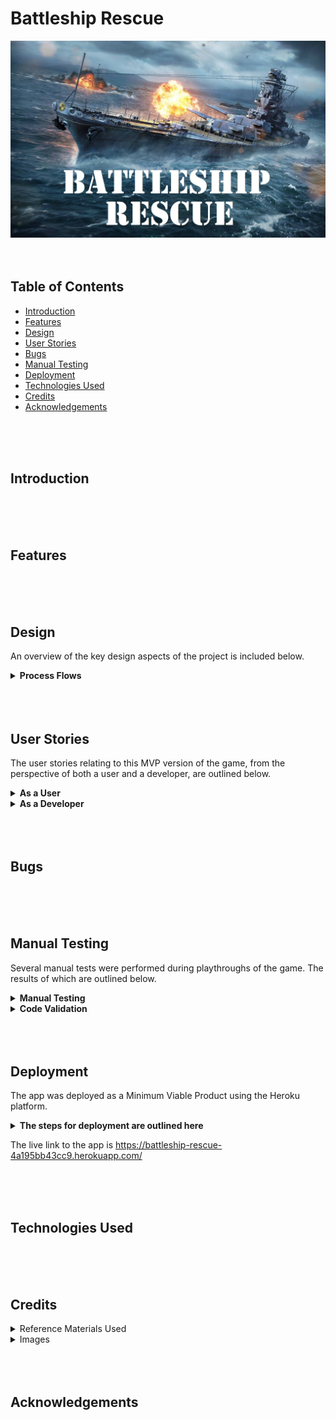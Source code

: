 # Battleship Rescue

![Hero Image](assets/documentation/battleship_rescue_hero_image.webp)
<br>
<br>
<br>

## Table of Contents

* [Introduction](#introduction)
* [Features](#features)
* [Design](#design)
* [User Stories](#user-stories)
* [Bugs](#bugs)
* [Manual Testing](#manual-testing)
* [Deployment](#deployment)
* [Technologies Used](#technologies-used)
* [Credits](#credits)
* [Acknowledgements](#acknowledgements)
<br>
<br>
<br>


## Introduction
<br>
<br>
<br>

## Features
<br>
<br>
<br>

## Design

An overview of the key design aspects of the project is included below.

<details> <!-- Container for process flows starts here -->
  <summary><b>Process Flows</b></summary>
<br>
The diagrams below represent the process flows throughout the main phases of the game. These are subject to change during the development phase of the game (best viewed in raw format).
<br>
<br>
<details>
  <summary><i> Phase 1: Initialise Game</i></summary>
<br>

![Phase 1](assets/documentation/01_initialise_game.webp)
</details>

<details>
  <summary><i> Phase 2: User Shot</i></summary>
<br>

![Phase 2](assets/documentation/02_user_shot.webp)
</details>

<details>
  <summary><i> Phase 3: Enemy Shot</i></summary>
<br>

![Phase 3](assets/documentation/03_enemy_shot.webp)
</details>

<details>
  <summary><i> Phase 4: End Game</i></summary>
<br>

![Phase 3](assets/documentation/04_end_game_conditions.webp)
</details>

</details> <!-- Container for process flows ends here -->
<br>
<br>
<br>

<!------------------------------------------------------------------------------------------------------------------------------------------------------------------------------------------------------------------------------ USER STORIES SECTION -->
## User Stories 

The user stories relating to this MVP version of the game, from the perspective of both a user and a developer, are outlined below.
<br>
<!-- 'As a user' User Stories are shown below -->
<details>
  <summary><b>As a User</b></summary>
<br>
<table>
<tr>
<th>User Story</th><th>Result</th>
</tr>
<!-- User Story 1 begins -->
<tr>
<td>I am presented with a clear, organised start screen with game logo</td><td>:heavy_check_mark:</td>
</tr>
<!-- User Story 1 ends -->
<tr>
<td>I can enter a username<td>:heavy_check_mark:</td>
</tr>
<!-- spacer -->
<tr>
<td>If the username I submit is invalid, I am alerted to this and the requirements are emphasised to me</td><td>:heavy_check_mark:</td>
</tr>
<!-- spacer -->
<tr>
<td>I am presented with difficulty levels to choose from</td><td>:heavy_check_mark:</td>
</tr>
<!-- spacer -->
<tr>
<td>If I enter an incorrect difficulty level, I am alerted to this and the requirements are emphasised to me</td><td>:heavy_check_mark:</td>
</tr>
<!-- spacer -->
<tr>
<td>I am presented with a narrative providing a back story to the game and mission details</td><td>:heavy_check_mark:</td>
</tr>
<!-- spacer -->
<tr>
<td>I can choose to accept or reject the mission</td><td>:heavy_check_mark:</td>
</tr>
<!-- spacer -->
<tr>
<td>If I enter the wrong input at the mission accept screen, I am alerted to this and the requirements are emphasised to me</td><td>:heavy_check_mark:</td>
</tr>
<!-- spacer -->
<tr>
<td>If I choose to reject the mission, I am provided with a confirmation message</td><td>:heavy_check_mark:</td>
</tr>
<!-- spacer -->
<tr>
<td>When I choose to accept the mission, I am presented with a sitrep display providing details of the battleship</td><td>:heavy_check_mark:</td>
</tr>
<!-- spacer -->
<tr>
<td>I am presented with a clear, organised game screen giving an overview of the information related to the battle</td><td>:heavy_check_mark:</td>
</tr>
<!-- spacer -->
<tr>
<td>I can clearly see how many torpedos are remaining</td><td>:heavy_check_mark:</td>
</tr>
<!-- spacer -->
<tr>
<td>I can clearly see how many hull plates are remaining</td><td>:heavy_check_mark:</td>
</tr>
<!-- spacer -->
<tr>
<td>I can clearly see how many enemy ships are remaining</td><td>:heavy_check_mark:</td>
</tr>
<!-- spacer -->
<tr>
<td>I can clearly see how many merchant ships are remaining</td><td>:heavy_check_mark:</td>
</tr>
<!-- spacer -->
<tr>
<td>I can clearly see how many shot I've missed</td><td>:heavy_check_mark:</td>
</tr>
<!-- spacer -->
<tr>
<td>I can clearly see my shot accuracy</td><td>:heavy_check_mark:</td>
</tr>
<!-- spacer -->
<tr>
<td>I can clearly see how many enemy ships have been destroyed</td><td>:heavy_check_mark:</td>
</tr>
<!-- spacer -->
<tr>
<td>I can clearly see how many merchant ships have been destroyed</td><td>:heavy_check_mark:</td>
</tr>
<!-- spacer -->
<tr>
<td>I am presented with a clear, organised 'battle grid' with rows and columns clearly identified</td><td>:heavy_check_mark:</td>
</tr>
<!-- spacer -->
<tr>
<td>I can clearly see the 'weapons ready' message</td><td>:heavy_check_mark:</td>
</tr>
<!-- spacer -->
<tr>
<td>I can clearly see where to enter the input for the row to fire upon</td><td>:heavy_check_mark:</td>
</tr>
<!-- spacer -->
<tr>
<td>If I enter an incorrect row input, I am alerted to this and the requirements are emphasised to me</td><td>:heavy_check_mark:</td>
</tr>
<!-- spacer -->
<tr>
<td>I can clearly see where to enter the input for the column to fire upon</td><td>:heavy_check_mark:</td>
</tr>
<!-- spacer -->
<tr>
<td>If I enter an incorrect column input, I am alerted to this and the requirements are emphasised to me</td><td>:heavy_check_mark:</td>
</tr>
<!-- spacer -->
<tr>
<td>I am provided with immediate feedback if my shot was a miss</td><td>:heavy_check_mark:</td>
</tr>
<!-- spacer -->
<tr>
<td>I am provided with immediate feedback if my shot destroyed an enemy ship</td><td>:heavy_check_mark:</td>
</tr>
<!-- spacer -->
<tr>
<td>I am provided with immediate feedback if my shot destroyed a merchant ship</td><td>:heavy_check_mark:</td>
</tr>
<!-- spacer -->
<tr>
<td>I am alerted when the enemy is firing upon my battleship</td><td>:heavy_check_mark:</td>
</tr>
<!-- spacer -->
<tr>
<td>I am provided with immediate feedback if the enemy shot hit my battleship</td><td>:heavy_check_mark:</td>
</tr>
<!-- spacer -->
<tr>
<td>I am provided with immediate feedback if the enemy shot missed</td><td>:heavy_check_mark:</td>
</tr>
<!-- spacer -->
<tr>
<td>I am provided with a battle update and mission status overview upon failing the mission</td><td>:heavy_check_mark:</td>
</tr>
<!-- spacer -->
<tr>
<td>I am provided with a narrative when the mission fails</td><td>:heavy_check_mark:</td>
</tr>
<!-- spacer -->
<tr>
<td>I am provided with a battle update and mission status overview upon accomplishing the mission</td><td>:heavy_check_mark:</td>
</tr>
<!-- spacer -->
<tr>
<td>I am provided with a narrative when the mission succeeds</td><td>:heavy_check_mark:</td>
</tr>
<!-- spacer -->
<tr>
<td>I can choose to restart the game from the end game screen</td><td>:heavy_check_mark:</td>
</tr>
<!-- spacer -->
<tr>
<td>I can choose to exit the game from the end game screen</td><td>:heavy_check_mark:</td>
</tr>
<!-- spacer -->

</table>

[Back to User Stories](#user-stories)
<br>
<br>
<br>

</details>
<!-- 'As a User' User Stories end here -->
<!-- 'As a Developer' User Stories are shown below -->
<details>
  <summary><b>As a Developer</b></summary>
<br>
<table>
<tr>
<th>User Story</th><th>Result</th>
</tr>
<!-- spacer -->
<tr>
<td>I am presented with a clean, organised repository to work with</td><td>:heavy_check_mark:</td>
</tr>
<!-- spacer -->
<tr>
<td>I am provided with docstrings and relevant comments in the run.py file</td><td>:heavy_check_mark:</td>
</tr>
<!-- spacer -->
<tr>
<td>I am provided with a validated PEP8 compliant code base in the run.py file</td><td>:heavy_check_mark:</td>
</tr>
<!-- spacer -->
<tr>
<td>I am provided with a clear, organised README.md file</td><td>:heavy_check_mark:</td>
</tr>
<!-- spacer -->
<tr>
<td>I am provided with detailed instructions on the deployment steps</td><td>:heavy_check_mark:</td>
</tr>
<!-- spacer -->
</table>

[Back to User Stories](#user-stories)
<br>
<br>
<br>

</details>
<!-- User Stories section ends here -->
<br>
<br>
<br>



## Bugs
<br>
<br>
<br>

## Manual Testing

Several manual tests were performed during playthroughs of the game. The results of which are outlined below.

<!-- Manual tests are shown below -->
<details>
  <summary><b>Manual Testing</b></summary>
<br>
<table>
<tr>
<th>Manual Test Scenario</th><th>Result</th>
</tr>
<!-- User Story 1 begins -->
<tr>
<td>Banner art displays correctly on start screen</td><td>:heavy_check_mark:</td>
</tr>
<!-- User Story 1 ends -->
<tr>
<td>Tag lines display correctly on start screen<td>:heavy_check_mark:</td>
</tr>
<!-- spacer -->
<tr>
<td>Enter call sign prompt, with requirements highlighted, displays correctly</td><td>:heavy_check_mark:</td>
</tr>
<!-- spacer -->
<tr>
<td>When call sign does not meet requirements, alert is displayed correctly</td><td>:heavy_check_mark:</td>
</tr>
<!-- spacer -->
<tr>
<td>Mission difficulty screen displays correctly, with options clearly visible</td><td>:heavy_check_mark:</td>
</tr>
<!-- spacer -->
<tr>
<td>When incorrect mission difficulty option is entered, alert is displayed correctly</td><td>:heavy_check_mark:</td>
</tr>
<!-- spacer -->
<tr>
<td>Cadet, Captain and Admiral difficulty options are recognised and accepted as valid inputs</td><td>:heavy_check_mark:</td>
</tr>
<!-- spacer -->
<tr>
<td>Connection to 'Central Command' animation displays correctly</td><td>:heavy_check_mark:</td>
</tr>
<!-- spacer -->
<tr>
<td>Back story and mission details screen is displayed correctly</td><td>:heavy_check_mark:</td>
</tr>
<!-- spacer -->
<tr>
<td>Prompt to accept mission, with input requirements clearly visible, is displayed correctly</td><td>:heavy_check_mark:</td>
</tr>
<!-- spacer -->
<tr>
<td>If invalid input is entered for the accept mission prompt, alert is displayed correctly</td><td>:heavy_check_mark:</td>
</tr>
<!-- spacer -->
<tr>
<td>If mission is rejected, message and confirmation is displayed correctly</td><td>:heavy_check_mark:</td>
</tr>
<!-- spacer -->
<tr>
<td>When mission is accepted, the sitrep module loading screen is displayed correctly </td><td>:heavy_check_mark:</td>
</tr>
<!-- spacer -->
<tr>
<td>The sitrep display screen is then displayed correctly</td><td>:heavy_check_mark:</td>
</tr>
<!-- spacer -->
<tr>
<td>All initial game values in the sitrep display are presented correctly</td><td>:heavy_check_mark:</td>
</tr>
<!-- spacer -->
<tr>
<td>The battle grid is displayed correctly with default symbols and row and columns clearly identified</td><td>:heavy_check_mark:</td>
</tr>
<!-- spacer -->
<tr>
<td>The weapons ready message is displayed correctly</td><td>:heavy_check_mark:</td>
</tr>
<!-- spacer -->
<tr>
<td>The input to accept row to fire upon is displayed correctly<td>:heavy_check_mark:</td>
</tr>
<!-- spacer -->
<tr>
<td>If an invalid row input is entered, the alert is displayed correctly</td><td>:heavy_check_mark:</td>
</tr>
<!-- spacer -->
<tr>
<td>The input to accept column to fire upon is displayed correctly</td><td>:heavy_check_mark:</td>
</tr>
<!-- spacer -->
<tr>
<td>If an invalid column input is entered, the alert is displayed correctly</td><td>:heavy_check_mark:</td>
</tr>
<!-- spacer -->
<tr>
<td>The shot feedback animation displays correctly</td><td>:heavy_check_mark:</td>
</tr>
<!-- spacer -->
<tr>
<td>The sitrep panel data updates correctly if the shot is a miss</td><td>:heavy_check_mark:</td>
</tr>
<!-- spacer -->
<tr>
<td>The sitrep panel data updates correctly if the shot is an enemy hit</td><td>:heavy_check_mark:</td>
</tr>
<!-- spacer -->
<tr>
<td>The sitrep panel data updates correctly if the shot is a merchant ship hit</td><td>:heavy_check_mark:</td>
</tr>
<!-- spacer -->
<tr>
<td>The sitep panel updates the shot accuracy percentage correctly after each user shot</td><td>:heavy_check_mark:</td>
</tr>
<!-- spacer -->
<tr>
<td>The enemy torpedo in the water alert displays correctly</td><td>:heavy_check_mark:</td>
</tr>
<!-- spacer -->
<tr>
<td>The enemy shot feedback animation displays correctly</td><td>:heavy_check_mark:</td>
</tr>
<!-- spacer -->
<tr>
<td>The sitrep panel updates correctly if the enemy shot hits the user's battleship</td><td>:heavy_check_mark:</td>
</tr>
<!-- spacer -->
<tr>
<td>The loop behaves as expected and requests another user shot after enemy shot is processed</td><td>:heavy_check_mark:</td>
</tr>
<!-- spacer -->
<tr>
<td>The battle grid is updated correctly with an 'X' symbol if the user shot misses</td><td>:heavy_check_mark:</td>
</tr>
<!-- spacer -->
<tr>
<td>The battle grid is updated correctly with an 'E' symbol if the user shot destroys an enemy ship</td><td>:heavy_check_mark:</td>
</tr>
<!-- spacer -->
<tr>
<td>The battle grid is updated correctly with an 'M' symbol if the user shot destroys an enemy ship</td><td>:heavy_check_mark:</td>
</tr>
<!-- spacer -->
<tr>
<td>The battle grid does not overwrite an 'E' or 'M' symbol with 'X' if user fires on same coordinates</td><td>:heavy_check_mark:</td>
</tr>
<!-- spacer -->
<tr>
<td>All variations of shot inputs from row 0 column 0 to row 6 column 6 are accepted</td><td>:heavy_check_mark:</td>
</tr>
<!-- spacer -->
<tr>
<td>The game ends as expected when the user's torpedo count is less then the enemy ships remaining, resulting in mission failure</td><td>:heavy_check_mark:</td>
</tr>
<!-- spacer -->
<tr>
<td>The game ends as expected when the user's hull plates remaining reaches 0, resulting in mission failure</td><td>:heavy_check_mark:</td>
</tr>
<!-- spacer -->
<tr>
<td>The game ends as expected when the merchant ships remaining reaches 0, resulting in mission failure</td><td>:heavy_check_mark:</td>
</tr>
<!-- spacer -->
<tr>
<td>The game ends as expected when the enemy ships reaches 0, resulting in mission success</td><td>:heavy_check_mark:</td>
</tr>
<!-- spacer -->
<tr>
<td>The mission failure narrative displays correctly</td><td>:heavy_check_mark:</td>
</tr>
<!-- spacer -->
<tr>
<td>User can restart game successfully from mission failure narrative screen</td><td>:heavy_check_mark:</td>
</tr>
<!-- spacer -->
<tr>
<td>User can exit program successfully from mission failure narrative screen</td><td>:heavy_check_mark:</td>
</tr>
<!-- spacer -->
<tr>
<td>User can restart game successfully from mission success narrative screen</td><td>:heavy_check_mark:</td>
</tr>
<!-- spacer -->
<tr>
<td>User can exit program successfully from mission success narrative screen</td><td>:heavy_check_mark:</td>
</tr>
<!-- spacer -->


</table>

[Back to Manual Testing](#manual-testing)

<br>
<br>
<br>

</details>

<details>
  <summary><b>Code Validation</b></summary>
<br>

The python code passed through the [Code Institute Python PEP8 Linter](https://pep8ci.herokuapp.com/#) without returning any warnings or errors.

<br>
<table>
<tr><td><b>Code Institute Linter</b></td><td><b>Status</b></td></tr>

</tr>
<td>

![Python Validation](assets/documentation/code_validation.webp)

</td>
<td>
:heavy_check_mark:
</td>
</tr>
</table>
</details>



<br>
<br>
<br>

## Deployment

The app was deployed as a Minimum Viable Product using the Heroku platform.

<details>
  <summary><b>The steps for deployment are outlined here</b></summary>
<br>

<!-- spacer -->
<details>
  <summary><i> Step 1: Create app</i></summary>
<br>
In the Heroku dashboard, populate the 'App name' field and choose a region. Then click on 'Create app'.
<br>
<br>
<table>
<tr>
<td>

![Create App](assets/documentation/deployment_1_create_app.webp)

</td>
</table>

</details>
<!-- spacer -->
<details>
  <summary><i> Step 2: App setup page</i></summary>
<br>
Once the app is created, the setup page will be displayed. This page contains an overview of the data related to the app. From here, navigate to the 'Settings' tab.
<br>
<br>
<table>
<tr>
<td>

![Create App](assets/documentation/deployment_2_app_setup_page.webp)

</td>
</table>



</details>
<!-- spacer -->
<details>
  <summary><i> Step 3: Settings</i></summary>
<br>
On the Settings page, click on the 'Reveal Config Vars' button.
<br>
<br>
<table>
<tr>
<td>

![Create App](assets/documentation/deployment_3_settings.webp)

</td>
</table>




</details>
<!-- spacer -->
<details>
  <summary><i> Step 4: Config vars</i></summary>
<br>
In the Config Vars, add 'PORT' and '8000' in the fields as shown below. Then click 'Add'.
<br>
<br>
<table>
<tr>
<td>

![Create App](assets/documentation/deployment_4_config_vars.webp)

</td>
</table>

</details>
<!-- spacer -->
<details>
  <summary><i> Step 5: Add buildpacks</i></summary>
<br>
Once the Config Vars are added, the next step is to add two buildpacks to the app. Scroll down to the Buildpacks section and click on the 'Add buildpack' button.
<br>
<br>
<table>
<tr>
<td>

![Create App](assets/documentation/deployment_5_add_buildpacks.webp)

</td>
</table>


</details>
<!-- spacer -->
<details>
  <summary><i> Step 6: Add python buildpack</i></summary>
<br>
Select the python option from the menu, then click 'Add buildpack'. To note, it is important that the python buildpack is added first <b>before</b> any other buildpack!
<br>
<br>
<table>
<tr>
<td>

![Create App](assets/documentation/deployment_6_add_python_buildpack.webp)

</td>
</table>

</details>
<!-- spacer -->
<details>
  <summary><i> Step 7: Add node.js buildpack</i></summary>
<br>
Once the python buildpack is added, select the node.js buildpack from the menu and click on the 'Add buildpack' button. To note, it is important that the node.js buildpack is added <b>after</b> the python buildpack!
<br>
<br>
<table>
<tr>
<td>

![Create App](assets/documentation/deployment_7_add_nodejs_buildpack.webp)

</td>
</table>

</details>
<!-- spacer -->
<details>
  <summary><i> Step 8: Deploy screen</i></summary>
<br>
Once the buildpacks have been added (python, followed by node.js), navigate to the 'Deploy' tab.
<br>
<br>
<table>
<tr>
<td>

![Create App](assets/documentation/deployment_8_deploy_screen.webp)

</td>
</table>

</details>
<!-- spacer -->
<details>
  <summary><i> Step 9: Select Github</i></summary>
<br>
Select Github from the 'Deployment method' options.
<br>
<br>
<table>
<tr>
<td>

![Create App](assets/documentation/deployment_9_select_github.webp)

</td>
</table>


</details>
<!-- spacer -->
<details>
  <summary><i> Step 10: Enter repository name</i></summary>
<br>
Enter the repository name in the 'Connect to Github' field as shown below, then click on the 'Seach' button.
<br>
<br>
<table>
<tr>
<td>

![Create App](assets/documentation/deployment_10_enter_repository.webp)

</td>
</table>

</details>
<!-- spacer -->
<details>
  <summary><i> Step 11: Connect</i></summary>
<br>
Once the repository has been located, click on the 'Connect' button.
<br>
<br>
<table>
<tr>
<td>

![Create App](assets/documentation/deployment_11_click_connect.webp)

</td>
</table>

</details>
<!-- spacer -->
<details>
  <summary><i> Step 12: Connection confirmation</i></summary>
<br>
A confirmation will be displayed on the Github once the repository is connected to the Heroku app as shown below.
<br>
<br>
<table>
<tr>
<td>

![Create App](assets/documentation/deployment_12_connected_confirmation.webp)

</td>
</table>

</details>
<!-- spacer -->
<details>
  <summary><i> Step 13: Enable automatic deploys (optional)</i></summary>
<br>
Automatic deploys can be enabled if so desired by clicking on the 'Enable Automatic Deploys' button, this will result in the app being refreshed with updated code every time changes are pushed to Github. 
<br>
<br>
<table>
<tr>
<td>

![Create App](assets/documentation/deployment_13_enable_auto_deploys.webp)

</td>
</table>

</details>
<!-- spacer -->
<details>
  <summary><i> Step 14: Manual deployment</i></summary>
<br>
The initial deployment of the app can be triggered by selecting 'main' from the 'Choose a branch to deploy' menu, then clicking on the 'Deploy Branch' button.
<br>
<br>
<table>
<tr>
<td>

![Create App](assets/documentation/deployment_14_manual_deploy.webp)

</td>
</table>

</details>
<!-- spacer -->
<details>
  <summary><i> Step 15: Deployment confirmation</i></summary>
<br>
Once the app build and deployment has been completed in Heroku, a confirmation will be displayed as shown below. The app can now be viewed by clicking on the 'View' button.
<br>
<br>
The deployment process is now complete.
<br>
<br>
The live link to the app is https://battleship-rescue-4a195bb43cc9.herokuapp.com/
<br>
<br>
<table>
<tr>
<td>

![Create App](assets/documentation/deployment_15_deployment_confirmation.webp)

</td>
</table>

</details>
<!-- spacer -->
</details>

The live link to the app is https://battleship-rescue-4a195bb43cc9.herokuapp.com/

<br>
<br>
<br>

## Technologies Used
<br>
<br>
<br>

## Credits

<details>
  <summary>Reference Materials Used</summary>
<br>

<table>
<tr><th><b> Description </b></th><th><b> Link </b></th></tr>
<!-- Reference Material 1 begins -->
<tr><td> Code Institute README.md Tutorial by Kasia Bogucka </td>
<td> 

[here](https://www.youtube.com/watch?v=l1DE7L-4eKQ)  

</td></tr>
<!-- Reference Material 1 ends -->
<tr><td> Guide to Milestone 3 MVP by Kasia Bogucka </td>
<td> 

[here](https://www.youtube.com/watch?v=nNXmC6Tq0qw)  

</td></tr>
<!-- Spacer -->
<tr><td> Guide on code validation by Lane-Sawyer Thompson & Matt Rudge </td>
<td> 

[here](https://www.youtube.com/watch?v=wiqAvRCheKo)  

</td></tr>
<!-- Spacer -->
<tr><td> Milestone 3 Project FAQs by Lane-Sawyer Thompson & Lucy Rush </td>
<td> 

[here](https://www.youtube.com/watch?v=BDKvisxzEbk)  

</td></tr>
<!-- Spacer -->


</table>
<br>
<br>
<br>
</details>

<details>
  <summary>Images</summary>
<br>

<table>
<tr><th><b> Thumbnail </b></th><th><b> Production File Name </b></th><th><b> Description </b></th><th><b> Source </b></th></tr>
<!-- image 1 begins -->
<tr><td>

![Hero Image](assets/documentation/hero_image_thumbnail.webp)
</td>

<td>battleship-rescue-hero-image.webp</td>
<td>Hero image used for README.md</td>
<td>

[here](https://wall.alphacoders.com/big.php?i=652229)
</td>
</tr>



</table>




</details>


<br>
<br>
<br>

## Acknowledgements
<br>
<br>
<br>




